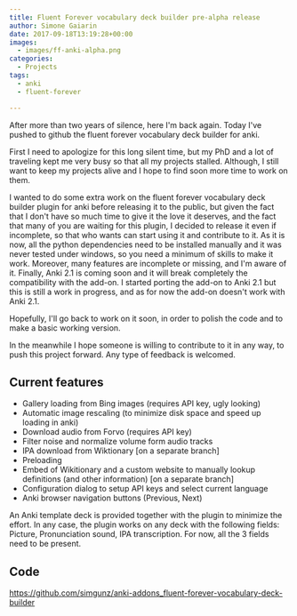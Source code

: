```yaml
---
title: Fluent Forever vocabulary deck builder pre-alpha release
author: Simone Gaiarin
date: 2017-09-18T13:19:28+00:00
images:
  - images/ff-anki-alpha.png
categories:
  - Projects
tags:
  - anki
  - fluent-forever

---
```

After more than two years of silence, here I'm back again. Today I've pushed to github the fluent forever vocabulary deck builder for anki.<!--more-->

First I need to apologize for this long silent time, but my PhD and a lot of traveling kept me very busy so that all my projects stalled. Although, I still want to keep my projects alive and I hope to find soon more time to work on them.

I wanted to do some extra work on the fluent forever vocabulary deck builder plugin for anki before releasing it to the public, but given the fact that I don't have so much time to give it the love it deserves, and the fact that many of you are waiting for this plugin, I decided to release it even if incomplete, so that who wants can start using it and contribute to it. As it is now, all the python dependencies need to be installed manually and it was never tested under windows, so you need a minimum of skills to make it work. Moreover, many features are incomplete or missing, and I'm aware of it. Finally, Anki 2.1 is coming soon and it will break completely the compatibility with the add-on. I started porting the add-on to Anki 2.1 but this is still a work in progress, and as for now the add-on doesn't work with Anki 2.1.

Hopefully, I'll go back to work on it soon, in order to polish the code and to make a basic working version.

In the meanwhile I hope someone is willing to contribute to it in any way, to push this project forward. Any type of feedback is welcomed.

## Current features

  * Gallery loading from Bing images (requires API key, ugly looking)
  * Automatic image rescaling (to minimize disk space and speed up loading in anki)
  * Download audio from Forvo (requires API key)
  * Filter noise and normalize volume form audio tracks
  * IPA download from Wiktionary [on a separate branch]
  * Preloading
  * Embed of Wikitionary and a custom website to manually lookup definitions (and other information) [on a separate branch]
  * Configuration dialog to setup API keys and select current language
  * Anki browser navigation buttons (Previous, Next)

An Anki template deck is provided together with the plugin to minimize the effort. In any case, the plugin works on any deck with the following fields: Picture, Pronunciation sound, IPA transcription. For now, all the 3 fields need to be present.

## Code

https://github.com/simgunz/anki-addons_fluent-forever-vocabulary-deck-builder
